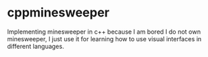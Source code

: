 # cppminesweeper

Implementing minesweeper in c++ because I am bored
I do not own minesweeper, I just use it for learning how to use visual interfaces in different languages.